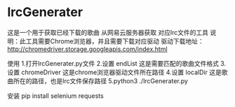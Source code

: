 # lrcGenerater

这是一个用于获取已经下载的歌曲 从网易云服务器获取 对应lrc文件的工具
说明：此工具需要Chrome浏览器，并且需要下载对应驱动
驱动下载地址： http://chromedriver.storage.googleapis.com/index.html

使用
1.打开lrcGenerater.py文件
2.设置 endList 这是需要匹配的歌曲文件格式
3.设置 chromeDriver 这是chrome浏览器驱动文件所在路径
4.设置 localDir  这是歌曲所在的路径，也是lrc文件保存路径
5.python3 ./lrcGenerater.py 

安装
pip install selenium requests